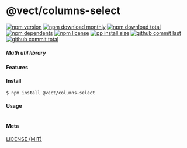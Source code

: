 # @vect/columns-select

[![npm version][badge-npm-version]][url-npm]
[![npm download monthly][badge-npm-download-monthly]][url-npm]
[![npm download total][badge-npm-download-total]][url-npm]
[![npm dependents][badge-npm-dependents]][url-github]
[![npm license][badge-npm-license]][url-npm]
[![pp install size][badge-pp-install-size]][url-pp]
[![github commit last][badge-github-last-commit]][url-github]
[![github commit total][badge-github-commit-count]][url-github]

[//]: <> (Shields)
[badge-npm-version]: https://flat.badgen.net/npm/v/@vect/columns-select
[badge-npm-download-monthly]: https://flat.badgen.net/npm/dm/@vect/columns-select
[badge-npm-download-total]:https://flat.badgen.net/npm/dt/@vect/columns-select
[badge-npm-dependents]: https://flat.badgen.net/npm/dependents/@vect/columns-select
[badge-npm-license]: https://flat.badgen.net/npm/license/@vect/columns-select
[badge-pp-install-size]: https://flat.badgen.net/packagephobia/install/@vect/columns-select
[badge-github-last-commit]: https://flat.badgen.net/github/last-commit/hoyeungw/vect
[badge-github-commit-count]: https://flat.badgen.net/github/commits/hoyeungw/vect

[//]: <> (Link)
[url-npm]: https://npmjs.org/package/@vect/columns-select
[url-pp]: https://packagephobia.now.sh/result?p=@vect/columns-select
[url-github]: https://github.com/hoyeungw/vect

##### Math util library

#### Features

#### Install
```console
$ npm install @vect/columns-select
```

#### Usage
```js
```

#### Meta
[LICENSE (MIT)](LICENSE)
